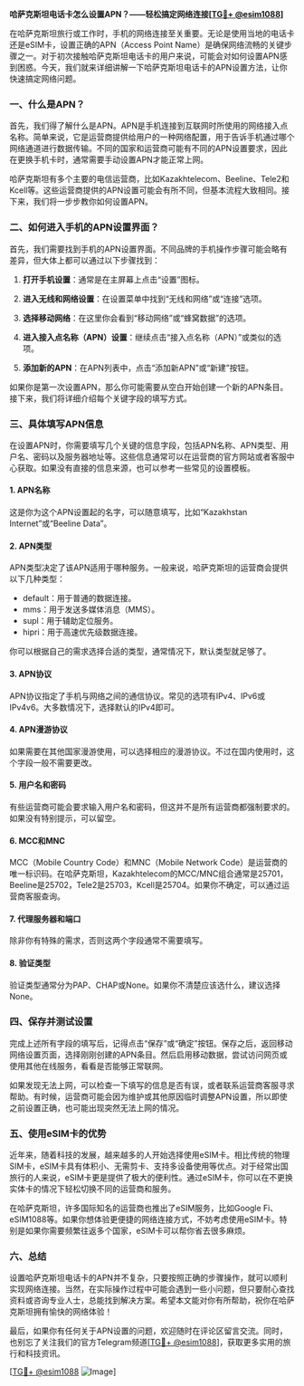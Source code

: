 **哈萨克斯坦电话卡怎么设置APN？——轻松搞定网络连接[[TG💪+ @esim1088](https://t.me/s/esim1088)]**

在哈萨克斯坦旅行或工作时，手机的网络连接至关重要。无论是使用当地的电话卡还是eSIM卡，设置正确的APN（Access Point Name）是确保网络流畅的关键步骤之一。对于初次接触哈萨克斯坦电话卡的用户来说，可能会对如何设置APN感到困惑。今天，我们就来详细讲解一下哈萨克斯坦电话卡的APN设置方法，让你快速搞定网络问题。

### 一、什么是APN？

首先，我们得了解什么是APN。APN是手机连接到互联网时所使用的网络接入点名称。简单来说，它是运营商提供给用户的一种网络配置，用于告诉手机通过哪个网络通道进行数据传输。不同的国家和运营商可能有不同的APN设置要求，因此在更换手机卡时，通常需要手动设置APN才能正常上网。

哈萨克斯坦有多个主要的电信运营商，比如Kazakhtelecom、Beeline、Tele2和Kcell等。这些运营商提供的APN设置可能会有所不同，但基本流程大致相同。接下来，我们将一步步教你如何设置APN。

### 二、如何进入手机的APN设置界面？

首先，我们需要找到手机的APN设置界面。不同品牌的手机操作步骤可能会略有差异，但大体上都可以通过以下步骤找到：

1. **打开手机设置**：通常是在主屏幕上点击“设置”图标。
   
2. **进入无线和网络设置**：在设置菜单中找到“无线和网络”或“连接”选项。

3. **选择移动网络**：在这里你会看到“移动网络”或“蜂窝数据”的选项。

4. **进入接入点名称（APN）设置**：继续点击“接入点名称（APN）”或类似的选项。

5. **添加新的APN**：在APN列表中，点击“添加新APN”或“新建”按钮。

如果你是第一次设置APN，那么你可能需要从空白开始创建一个新的APN条目。接下来，我们将详细介绍每个关键字段的填写方式。

### 三、具体填写APN信息

在设置APN时，你需要填写几个关键的信息字段，包括APN名称、APN类型、用户名、密码以及服务器地址等。这些信息通常可以在运营商的官方网站或者客服中心获取。如果没有直接的信息来源，也可以参考一些常见的设置模板。

#### 1. APN名称
这是你为这个APN设置起的名字，可以随意填写，比如“Kazakhstan Internet”或“Beeline Data”。

#### 2. APN类型
APN类型决定了该APN适用于哪种服务。一般来说，哈萨克斯坦的运营商会提供以下几种类型：
- default：用于普通的数据连接。
- mms：用于发送多媒体消息（MMS）。
- supl：用于辅助定位服务。
- hipri：用于高速优先级数据连接。

你可以根据自己的需求选择合适的类型，通常情况下，默认类型就足够了。

#### 3. APN协议
APN协议指定了手机与网络之间的通信协议。常见的选项有IPv4、IPv6或IPv4v6。大多数情况下，选择默认的IPv4即可。

#### 4. APN漫游协议
如果需要在其他国家漫游使用，可以选择相应的漫游协议。不过在国内使用时，这个字段一般不需要更改。

#### 5. 用户名和密码
有些运营商可能会要求输入用户名和密码，但这并不是所有运营商都强制要求的。如果没有特别提示，可以留空。

#### 6. MCC和MNC
MCC（Mobile Country Code）和MNC（Mobile Network Code）是运营商的唯一标识码。在哈萨克斯坦，Kazakhtelecom的MCC/MNC组合通常是25701，Beeline是25702，Tele2是25703，Kcell是25704。如果你不确定，可以通过运营商客服查询。

#### 7. 代理服务器和端口
除非你有特殊的需求，否则这两个字段通常不需要填写。

#### 8. 验证类型
验证类型通常分为PAP、CHAP或None。如果你不清楚应该选什么，建议选择None。

### 四、保存并测试设置

完成上述所有字段的填写后，记得点击“保存”或“确定”按钮。保存之后，返回移动网络设置页面，选择刚刚创建的APN条目。然后启用移动数据，尝试访问网页或使用其他在线服务，看看是否能够正常联网。

如果发现无法上网，可以检查一下填写的信息是否有误，或者联系运营商客服寻求帮助。有时候，运营商可能会因为维护或其他原因临时调整APN设置，所以即使之前设置正确，也可能出现突然无法上网的情况。

### 五、使用eSIM卡的优势

近年来，随着科技的发展，越来越多的人开始选择使用eSIM卡。相比传统的物理SIM卡，eSIM卡具有体积小、无需剪卡、支持多设备使用等优点。对于经常出国旅行的人来说，eSIM卡更是提供了极大的便利性。通过eSIM卡，你可以在不更换实体卡的情况下轻松切换不同的运营商和服务。

在哈萨克斯坦，许多国际知名的运营商也推出了eSIM服务，比如Google Fi、eSIM1088等。如果你想体验更便捷的网络连接方式，不妨考虑使用eSIM卡。特别是如果你需要频繁往返多个国家，eSIM卡可以帮你省去很多麻烦。

### 六、总结

设置哈萨克斯坦电话卡的APN并不复杂，只要按照正确的步骤操作，就可以顺利实现网络连接。当然，在实际操作过程中可能会遇到一些小问题，但只要耐心查找资料或咨询专业人士，总能找到解决方案。希望本文能对你有所帮助，祝你在哈萨克斯坦拥有愉快的网络体验！

最后，如果你有任何关于APN设置的问题，欢迎随时在评论区留言交流。同时，也别忘了关注我们的官方Telegram频道[[TG💪+ @esim1088](https://t.me/s/esim1088)]，获取更多实用的旅行和科技资讯。

[[TG💪+ @esim1088](https://t.me/s/esim1088) ![Image](https://i.postimg.cc/4NQfJmqS/Snipaste-2025-05-13-00-14-12.png)]